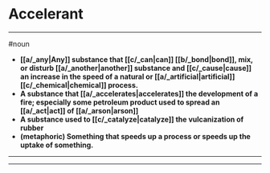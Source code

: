 # Accelerant
---
#noun
- **[[a/_any|Any]] substance that [[c/_can|can]] [[b/_bond|bond]], mix, or disturb [[a/_another|another]] substance and [[c/_cause|cause]] an increase in the speed of a natural or [[a/_artificial|artificial]] [[c/_chemical|chemical]] process.**
- **A substance that [[a/_accelerates|accelerates]] the development of a fire; especially some petroleum product used to spread an [[a/_act|act]] of [[a/_arson|arson]]**
- **A substance used to [[c/_catalyze|catalyze]] the vulcanization of rubber**
- **(metaphoric) Something that speeds up a process or speeds up the uptake of something.**
---
---
